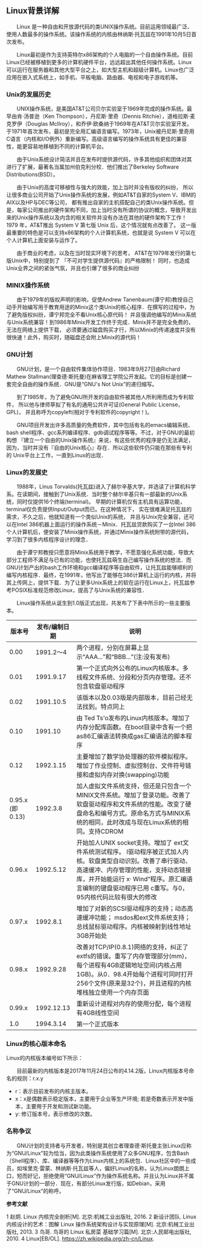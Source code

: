 ## Linux背景详解

&nbsp; &nbsp; &nbsp; &nbsp;Linux 是一种自由和开放源代码的类UNIX操作系统。目前运用领域最广泛、使用人数最多的操作系统。该操作系统的内核由林纳斯·托瓦兹在1991年10月5日首次发布。

&nbsp; &nbsp; &nbsp; &nbsp;Linux最初是作为支持英特尔x86架构的个人电脑的一个自由操作系统。目前Linux已经被移植到更多的计算机硬件平台，远远超出其他任何操作系统。Linux可以运行在服务器和其他大型平台之上，如大型主机和超级计算机。Linux也广泛应用在嵌入式系统上，如手机、平板电脑、路由器、电视和电子游戏机等。

### Unix的发展历史

&nbsp; &nbsp; &nbsp; &nbsp;UNIX操作系统，是美国AT&T公司贝尔实验室于1969年完成的操作系统。最早由肯·汤普逊（Ken Thompson），丹尼斯·里奇（Dennis Ritchie），道格拉斯·麦克罗伊（Douglas McIlroy），和乔伊·欧桑纳于1969年在AT&T贝尔实验室开发。于1971年首次发布，最初是完全用汇编语言编写。1973年，Unix被丹尼斯·里奇用C语言（内核和I/O例外）重新编写。高级语言编写的操作系统具有更佳的兼容性，能更容易地移植到不同的计算机平台。

&nbsp; &nbsp; &nbsp; &nbsp;由于Unix系统设计简洁并且在发布时提供源代码，许多其他组织和团体对其进行了扩展，最著名当属加州伯克利分校．他们推出了Berkeley Software Distributions(BSD）。

&nbsp; &nbsp; &nbsp; &nbsp;由于Unix的高度可移植性与强大的效能，加上当时并没有版权的纠纷， 所以让很多商业公司开始了Unix操作系统的发展，例如AT&T自家的System V、IBM的AIX以及HP与DEC等公司， 都有推出自家的主机搭配自己的类Unix操作系统。但是，每家公司推出的硬件架构不同，加上当时没有所谓的协议的概念，导致开发出来的Unix操作系统以及内含的相关软件并没有办法在其他的硬件架构下工作！ 1979 年，AT&T推出 System V 第七版 Unix 后，这个情况就有点改善了。 这一版最重要的特色是可以支持x86架构的个人计算机系统，也就是说 System V 可以在个人计算机上面安装与运作了。

&nbsp; &nbsp; &nbsp; &nbsp;由于商业的考虑，以及在当时现实环境下的思考， AT&T在1979年发行的第七版Unix中，特别提到了 『不可对学生提供源代码』的严格限制！ 同时，也造成Unix业界之间的紧张气氛，并且也引爆了很多的商业纠纷

### MINIX操作系统

&nbsp; &nbsp; &nbsp; &nbsp;由于1979年的版权声明的影响，促使Andrew Tanenbaum(谭宁邦)教授自己动手开始编写用于教育用途的Minix这个类Unix的核心程序．在撰写的过程中，为了避免版权纠纷，谭宁邦完全不看Unix核心原代码！ 并且强调他编写的Minix系统与Unix系统兼容！到1986年Minix开发工作终于完成．Minix并不是完全免费的，无法在网络上提供下载， 必须要通过磁盘购买才行，所以Minix的传递速度并没有很快速！此外，购买时，随磁盘还会附上Minix的源代码！

### GNU计划

&nbsp; &nbsp; &nbsp; &nbsp;GNU计划，是一个自由软件集体协作项目．1983年9月27日由Richard Mathew Stallman(理查德·斯托曼)在麻省理工学院公开发起。它的目标是创建一套完全自由的操作系统．GNU是“GNU's Not Unix”的递归缩写。

&nbsp; &nbsp; &nbsp; &nbsp;到了1985年，为了避免GNU所开发的自由软件被其他人所利用而成为专利软件， 所以他与律师草拟了有名的通用公共许可证(General Public License， GPL)， 并且称呼为copyleft(相对于专利软件的copyright！)。

&nbsp; &nbsp; &nbsp; &nbsp;GNU项目开发出许多高质量的免费软件，其中包括有名的emacs编辑系统、bash shell程序、gcc系列编译程序、gdb调试程序等等。不过，对于GNU的最初构想 『建立一个自由的Unix操作系统』来说，有这些优秀的程序是仍无法满足， 因为，当时并没有『自由的Unix核心』存在．所以这些软件仍只能在那些有专利的 Unix平台上工作，一直到Linux的出现．

### Linux的发展史

&nbsp; &nbsp; &nbsp; &nbsp;1988年，Linus Torvalds(托瓦兹)进入了赫尔辛基大学，并选读了计算机科学系。在读期间，接触到了Unix系统．当时整个赫尔辛基只有一部最新的Unix系统，同时仅提供16个终端(terminal)。 早期的计算机仅有主机具有运算功能，terminal仅负责提供Input/Output而已。在这种情况下， 实在很难满足托瓦兹的需求，不久之后，他就知道有一个类似Unix的系统， 并且与Unix完全兼容，还可以在Intel 386机器上面运行的操作系统－Minix．托瓦兹贷款购买了一台Intel 386个人计算机后，便安装了Minix操作系统，并通过Minix操作系统附带的源代码，学习到了很多内核程序设计的理念．

&nbsp; &nbsp; &nbsp; &nbsp;由于谭宁邦教授只愿意将Minix系统用于教学，不愿意强化系统功能，导致大部分工程师不满足与已有的功能，也使托瓦兹萌生自己编写操作系统的想法．而GNU计划产出的bash工作环境和gcc编译程序等自由软件，让托瓦兹能够顺利的编写内核程序．最终，在1991年，他写出了能够在386计算机上运行的内核，并将其上传网上，提供下载．为了让更多Unix系统上的软在运行在Linux上，托瓦兹参考POSIX标准规范修改Linux，提高了与Unix系统的兼容性．

&nbsp; &nbsp; &nbsp; &nbsp;Linux操作系统从诞生到1.0版正式出现，共发布了下表中所示的一些主要版本。


| 版本号 | 发布/编制日期 | 说明 |
| ------ | ------------- | ---- |
| 0.00   |   1991.2～4   | 两个进程，分别在屏幕上显示“AAA...”和“BBB...”(注:没有发布) |
| 0.01   |   1991.9.17   | 第一个正式向外公布的Linux内核版本。多线程文件系统、分段和分页内存管理。还不包含软盘驱动程序 |
| 0.02   |   1991.10.5   | 该版本以及0.03版是内部版本，目前己经无法找到。特点同上 |
| 0.10   |   1991.10     | 由 Ted Ts'o发布的Linux内核版本。增加了内存分配库函数。在boot目录中含有一个把as86汇编语法转换成gas汇编语法的脚本程序 |
| 0.12   |   1992.1.15   | 主要增加了数学协处理器的软件模拟程序。增加了作业控制、虚拟控制台、文件符号链接和虚拟内存对换(swapping)功能 |
| 0.95.x (即0.13) | 1992.3.8 | 加人虚拟文件系统支持，但还是只包含一个MINIX文件系统。增加了登录功能。改善了软盘驱动程序和文件系统的性能。改变了硬盘命名和编号方式。原命名方式与MINIX系统的相同，此时改成与现在Linux系统的相同。支持CDROM |
| 0.96.x |   1992.5.12   | 开始加人UNIX socket支持。增加了 ext文件系统测试程序。 I驱动程序被正式加人内核。软盘类型自动识别。改善了串行驱动、高速缓冲、内存管理的性能，支持动态链接库，并开始能运行 x· Wind“程序。原汇编语言编制的键盘驱动程序已用 c重写。与0，95内核代码比较有很大的修改
| 0.97.x |   1992.8.1    | 增加了对新的SCSI驱动程序的支持；动态高速缓冲功能； msdos和ext文件系统支持；总线鼠标驱动程序。内核被映射到线性地址3GB开始处 |
| 0.98.x |   1992.9.28   | 改善对TCP/IP(0.8.1)网络的支持，纠正了extfs的错误。重写了内存管理部分(mm)，每个进程有4GB逻辑地址空间(内核占用1GB)。从0．98.4开始每个进程可同时打开256个文件(原来是32个)，并且进程的内核堆栈独立使用一个内存页面 |
| 0.99.x |   1992.12.13  | 重新设计进程对内存的使用分配，每个进程有4GB线性空间 |
| 1.0    |   1994.3.14   | 第一个正式版本 |


### Linux的核心版本命名
Linux的内核版本编号如下所示：

&nbsp; &nbsp; &nbsp; &nbsp;目前最新的内核版本是2017年11月24日公布的4.14.2版，Linux内核版本号命名的规则：r.x.y
* r：表示目前发布的内核主版本。
* x：x是偶数表示稳定版本，主要用于企业等生产环境; 若是奇数表示开发中版本，主要用于开发和测试新功能。
* y: 修订版本号，表示修改的次数。

### 名称争议

&nbsp; &nbsp; &nbsp; &nbsp;GNU计划的支持者与开发者，特别是其创立者理查德·斯托曼主张Linux应称为“GNU/Linux”较为恰当，因为此类操作系统使用了众多GNU程序，包含Bash（Shell程序）、库、编译器等等作为Linux内核上的系统包．Linux社区中的一些成员，如埃里克·雷蒙、林纳斯·托瓦兹等人，偏好Linux的名称，认为Linux朗朗上口，短而好记，拒绝使用“GNU/Linux”作为操作系统名称。并且认为Linux并不属于GNU计划的一部分．现在，有部分Linux发行版，如Debian，采用了“GNU/Linux”的称呼。

**参考文献**

1 赵炯. Linux 内核完全剖析[M]. 北京:机械工业出版社, 2016.
2 新设计团队. Linux 内核设计的艺术：图解 Linux 操作系统架构设计与实现原理[M]. 北京:机械工业出版社, 2013.
3 鸟哥. 鸟哥的 Linux 私房菜 基础学习篇[M]. 北京:人民邮电出版社, 2010.
4 Linux[EB/OL]. https://zh.wikipedia.org/zh-cn/Linux.
